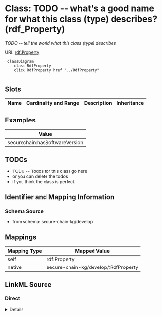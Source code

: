 

# Class: TODO -- what's a good name for what this class (type) describes? (rdf_Property)


_TODO -- tell the world what this class (type) describes._





URI: [rdf:Property](http://www.w3.org/1999/02/22-rdf-syntax-ns#Property)






```mermaid
 classDiagram
    class RdfProperty
    click RdfProperty href "../RdfProperty"
      
```




<!-- no inheritance hierarchy -->


## Slots

| Name | Cardinality and Range | Description | Inheritance |
| ---  | --- | --- | --- |










## Examples

| Value |
| --- |
| securechain:hasSoftwareVersion |

## TODOs

* TODO -- Todos for this class go here
* or you can delete the todos
* if you think the class is perfect.

## Identifier and Mapping Information







### Schema Source


* from schema: secure-chain-kg/develop




## Mappings

| Mapping Type | Mapped Value |
| ---  | ---  |
| self | rdf:Property |
| native | secure-chain-kg/develop/:RdfProperty |







## LinkML Source

<!-- TODO: investigate https://stackoverflow.com/questions/37606292/how-to-create-tabbed-code-blocks-in-mkdocs-or-sphinx -->

### Direct

<details>
```yaml
name: rdf_Property
description: TODO -- tell the world what this class (type) describes.
title: TODO -- what's a good name for what this class (type) describes?
todos:
- TODO -- Todos for this class go here
- or you can delete the todos
- if you think the class is perfect.
notes:
- There are 7 instances of this class.
examples:
- value: securechain:hasSoftwareVersion
from_schema: secure-chain-kg/develop
class_uri: rdf:Property

```
</details>

### Induced

<details>
```yaml
name: rdf_Property
description: TODO -- tell the world what this class (type) describes.
title: TODO -- what's a good name for what this class (type) describes?
todos:
- TODO -- Todos for this class go here
- or you can delete the todos
- if you think the class is perfect.
notes:
- There are 7 instances of this class.
examples:
- value: securechain:hasSoftwareVersion
from_schema: secure-chain-kg/develop
class_uri: rdf:Property

```
</details>